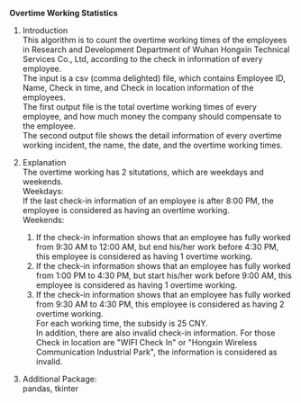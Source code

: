 **Overtime Working Statistics**
1. Introduction <br />
    This algorithm is to count the overtime working times of the employees in Research and Development Department of Wuhan Hongxin Technical Services Co., Ltd, according to the check in information of every employee. <br />
    The input is a csv (comma delighted) file, which contains Employee ID, Name, Check in time, and Check in location information of the employees. <br />
    The first output file is the total overtime working times of every employee, and how much money the company should compensate to the employee. <br />
    The second output file shows the detail information of every overtime working incident, the name, the date, and the overtime working times. <br />
    
2. Explanation <br />
    The overtime working has 2 situtations, which are weekdays and weekends. <br />
    Weekdays: <br />
    If the last check-in information of an employee is after 8:00 PM, the employee is considered as having an overtime working. <br />
    Weekends: <br />
    1) If the check-in information shows that an employee has fully worked from 9:30 AM to 12:00 AM, but end his/her work before 4:30 PM, this employee is considered as having 1 overtime working. <br />
    2) If the check-in information shows that an employee has fully worked from 1:00 PM to 4:30 PM, but start his/her work before 9:00 AM, this employee is considered as having 1 overtime working. <br />
    3) If the check-in information shows that an employee has fully worked from 9:30 AM to 4:30 PM, this employee is considered as having 2 overtime working. <br />
    For each working time, the subsidy is 25 CNY. <br />
    In addition, there are also invalid check-in information. For those Check in location are "WIFI Check In" or "Hongxin Wireless Communication Industrial Park", the information is considered as invalid. <br />

 3. Additional Package: <br />
     pandas, tkinter <br />
